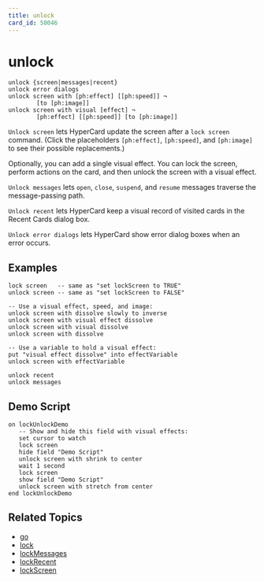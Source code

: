 ```yaml
---
title: unlock
card_id: 50046
---
```


# unlock

```
unlock {screen|messages|recent}
unlock error dialogs
unlock screen with [ph:effect] [[ph:speed]] ¬
        [to [ph:image]]
unlock screen with visual [effect] ¬
        [ph:effect] [[ph:speed]] [to [ph:image]]
```

`Unlock screen` lets HyperCard update the screen after a `lock screen` command. (Click the placeholders `[ph:effect]`, `[ph:speed]`, and `[ph:image]` to see their possible replacements.)

Optionally, you can add a single visual effect. You can lock the screen, perform actions on the card, and then unlock the screen with a visual effect.

`Unlock messages` lets `open`, `close`, `suspend`, and `resume` messages traverse the message-passing path.

`Unlock recent` lets HyperCard keep a visual record of visited cards in the Recent Cards dialog box.

`Unlock error dialogs` lets HyperCard show error dialog boxes when an error occurs.

## Examples

```
lock screen   -- same as "set lockScreen to TRUE"
unlock screen -- same as "set lockScreen to FALSE"

-- Use a visual effect, speed, and image:
unlock screen with dissolve slowly to inverse
unlock screen with visual effect dissolve
unlock screen with visual dissolve
unlock screen with dissolve

-- Use a variable to hold a visual effect:
put "visual effect dissolve" into effectVariable
unlock screen with effectVariable

unlock recent
unlock messages
```

## Demo Script

```
on lockUnlockDemo
   -- Show and hide this field with visual effects:
   set cursor to watch
   lock screen
   hide field "Demo Script"
   unlock screen with shrink to center
   wait 1 second
   lock screen
   show field "Demo Script"
   unlock screen with stretch from center
end lockUnlockDemo
```

## Related Topics

* [go](/HyperTalkReference/commands/go)
* [lock](/HyperTalkReference/commands/lock)
* [lockMessages](/HyperTalkReference/properties/lockMessages)
* [lockRecent](/HyperTalkReference/properties/lockRecent)
* [lockScreen](/HyperTalkReference/properties/lockScreen)
